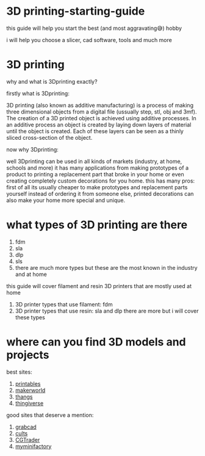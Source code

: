 # 3D printing-starting-guide
this guide will help you start the best (and most aggravating😅) hobby

i will help you choose a slicer, cad software, tools and much more

# 3D printing
why and what is 3Dprinting exactly?

firstly what is 3Dprinting:

3D printing (also known as additive manufacturing) is a process of making three dimensional objects from a digital file (ussually step, stl, obj and 3mf).
The creation of a 3D printed object is achieved using additive processes. In an additive process an object is created by laying down layers of material until the object is created. Each of these layers can be seen as a thinly sliced cross-section of the object.

now why 3Dprinting:

well 3Dprinting can be used in all kinds of markets (industry, at home, schools and more) it has many applications from making prototypes of a product to printing a replacement part that broke in your home or even creating completely custom decorations for you home. this has many pros: first of all its usually cheaper to make prototypes and replacement parts yourself instead of ordering it from someone else, printed decorations can also make your home more special and unique.

# what types of 3D printing are there
1. fdm
2. sla
3. dlp
4. sls
5. there are much more types but these are the most known in the industry and at home

this guide will cover filament and resin 3D printers that are mostly used at home
1. 3D printer types that use filament: fdm
2. 3D printer types that use resin: sla and dlp
there are more but i will cover these types

# where can you find 3D models and projects

best sites:
1. [printables](https://www.printables.com/)
2. [makerworld](https://makerworld.com/en)
3. [thangs](https://thangs.com/?sort=trending)
4. [thingiverse](https://www.thingiverse.com/)

good sites that deserve a mention:
1. [grabcad](https://grabcad.com/library)
2. [cults](https://cults3d.com/)
3. [CGTrader](https://www.cgtrader.com/)
4. [myminifactory](https://www.myminifactory.com/)
